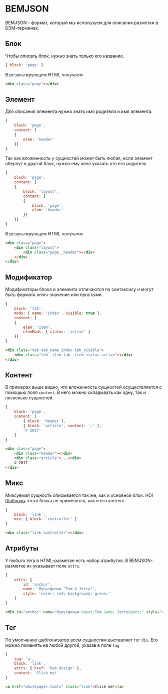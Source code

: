 # BEMJSON

BEMJSON – формат, который мы используем для описания разметки в БЭМ-терминах.

## Блок

Чтобы описать блок, нужно знать только его название.

```js
{ block: 'page' }
```

В результирующем HTML получаем

```html
<div class="page"></div>
```

## Элемент

Для описания элемента нужно знать имя родителя и имя элемента.

```js
{
    block: 'page',
    content: [
    {
        elem: 'header'
    }]
}
```

Так как вложенность у сущностей может быть любая, если элемент обернут в другой блок, нужно ему явно указать кто его родитель.

```js
{
    block: 'page',
    content: [
    {
        block: 'layout',
        content: [
        {
            block: 'page',
            elem: 'header'
        }]
    }]
}
```

В результирующем HTML получаем

```html
<div class="page">
    <div class="layout">
        <div class="page__header"></div>
    </div>
</div>
```

## Модификатор

Модификаторы блока и элемента отличаются по синтаксису и могут быть формата ключ-значение или простыми.

```js
{
    block: 'tab',
    mods: { name: 'index', visible: true },
    content: [
    {
        elem: 'item',
        elemMods: { status: 'active' }
    }]
}
```

```html
<div class="tab tab_name_index tab_visible">
    <div class="tab__item tab__item_status_active"></div>
</div>
```

## Контент

В примерах выше видно, что вложенность сущностей осуществляется с помощью поля `content`. В него можно складывать как одну, так и несколько сущностей.

```js
{
    block: 'page',
    content: [
        { block: 'header'},
        { block: 'article', content: '…' },
        '© 2017'
    ]
}
```

```html
<div class="page">
    <div class="header"></div>
    <div class="article">...</div>
    © 2017
</div>
```

## Микс

Миксуемая сущность описывается так же, как и основной блок. НО! [Шаблоны](bemhtml.md) этого блока не применятся, как и его контент.

```js
{
    block: 'link',
    mix: { block: 'controller' }
}
```

```html
<div class="link controller"></div>
```

## Атрибуты

У любого тега в HTML-разметке есть набор атрибутов. В BEMJSON-разметке их указывает поле `attrs`.

```js
{
    attrs: {
        id: 'anchor',
        name: 'Мультфильм "Tom & Jerry"',
        style: 'color: red; background: green;'
    }
}
```

```html
<div id="anchor" name="Мультфильм &quot;Tom &amp; Jerry&quot;" style="color: red; background: green;"></div>
```

## Тег

По умолчанию шаблонизатор всем сущностям выставляет тег `div`. Его можно поменять на любой другой, указав в поле `tag`

```js
{
    tag: 'a',
    block: 'link',
    attrs: { href: 'bem.design' },
    content: 'Click me!'
}
```

```html
<a href="whitepaper.tools" class="link">Click me!</a>
```
